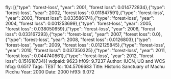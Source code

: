 fly: [{"type": 'forest-loss', "year": 2001, "forest loss": 0.014772834},{"type": 'forest-loss', "year": 2002, "forest loss": 0.011847591},{"type": 'forest-loss', "year": 2003, "forest loss": 0.033586174},{"type": 'forest-loss', "year": 2004, "forest loss": 0.001253699},{"type": 'forest-loss', "year": 2005, "forest loss": 0.038050659},{"type": 'forest-loss', "year": 2006, "forest loss": 0.033167293},{"type": 'forest-loss', "year": 2007, "forest loss": 0.0},{"type": 'forest-loss', "year": 2008, "forest loss": 0.0126803},{"type": 'forest-loss', "year": 2009, "forest loss": 0.012125845},{"type": 'forest-loss', "year": 2010, "forest loss": 0.037350325},{"type": 'forest-loss', "year": 2011, "forest loss": 0.044740861},{"type": 'forest-loss', "year": 2012, "forest loss": 0.151618734}]
wdpaid: 9623
hf09: 9.7237
Author: IUCN, UQ and WCS
hfcg: 0.6517
Tags: TEST
fc: 104.5706683
Title: Historic Sanctuary of Machu Picchu
Year: 2000
Date: 2000
hf93: 9.072
